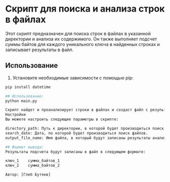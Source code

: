 # Скрипт для поиска и анализа строк в файлах

Этот скрипт предназначен для поиска строк в файлах в указанной директории и анализа их содержимого. Он также выполняет подсчет суммы байтов для каждого уникального ключа в найденных строках и записывает результаты в файл.

## Использование

1. Установите необходимые зависимости с помощью pip:

```bash
pip install datetime

## Использование:
python main.py

Скрипт найдет и проанализирует строки в файлах и создаст файл с результатами анализа.
Настройки
Вы можете настроить следующие параметры в скрипте:

directory_path: Путь к директории, в которой будет производиться поиск файлов.
search_date: Дата, по которой будет производиться поиск файлов.
output_file_name: Имя файла, в который будут записаны результаты анализа.

## Формат вывода:
Результаты подсчета будут записаны в файл в следующем формате:

ключ_1    сумма_байтов_1
ключ_2    сумма_байтов_2

Автор: [Глеб Бутяев]
